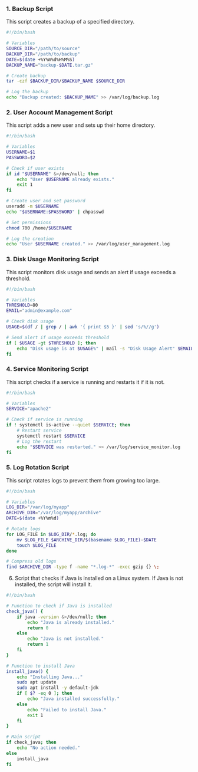 
### 1. Backup Script
This script creates a backup of a specified directory.

```bash
#!/bin/bash

# Variables
SOURCE_DIR="/path/to/source"
BACKUP_DIR="/path/to/backup"
DATE=$(date +%Y%m%d%H%M%S)
BACKUP_NAME="backup-$DATE.tar.gz"

# Create backup
tar -czf $BACKUP_DIR/$BACKUP_NAME $SOURCE_DIR

# Log the backup
echo "Backup created: $BACKUP_NAME" >> /var/log/backup.log
```

### 2. User Account Management Script
This script adds a new user and sets up their home directory.

```bash
#!/bin/bash

# Variables
USERNAME=$1
PASSWORD=$2

# Check if user exists
if id "$USERNAME" &>/dev/null; then
    echo "User $USERNAME already exists."
    exit 1
fi

# Create user and set password
useradd -m $USERNAME
echo "$USERNAME:$PASSWORD" | chpasswd

# Set permissions
chmod 700 /home/$USERNAME

# Log the creation
echo "User $USERNAME created." >> /var/log/user_management.log
```

### 3. Disk Usage Monitoring Script
This script monitors disk usage and sends an alert if usage exceeds a threshold.

```bash
#!/bin/bash

# Variables
THRESHOLD=80
EMAIL="admin@example.com"

# Check disk usage
USAGE=$(df / | grep / | awk '{ print $5 }' | sed 's/%//g')

# Send alert if usage exceeds threshold
if [ $USAGE -gt $THRESHOLD ]; then
    echo "Disk usage is at $USAGE%" | mail -s "Disk Usage Alert" $EMAIL
fi
```

### 4. Service Monitoring Script
This script checks if a service is running and restarts it if it is not.

```bash
#!/bin/bash

# Variables
SERVICE="apache2"

# Check if service is running
if ! systemctl is-active --quiet $SERVICE; then
    # Restart service
    systemctl restart $SERVICE
    # Log the restart
    echo "$SERVICE was restarted." >> /var/log/service_monitor.log
fi
```

### 5. Log Rotation Script
This script rotates logs to prevent them from growing too large.

```bash
#!/bin/bash

# Variables
LOG_DIR="/var/log/myapp"
ARCHIVE_DIR="/var/log/myapp/archive"
DATE=$(date +%Y%m%d)

# Rotate logs
for LOG_FILE in $LOG_DIR/*.log; do
    mv $LOG_FILE $ARCHIVE_DIR/$(basename $LOG_FILE)-$DATE
    touch $LOG_FILE
done

# Compress old logs
find $ARCHIVE_DIR -type f -name "*.log-*" -exec gzip {} \;
```

6. Script that checks if Java is installed on a Linux system. If Java is not installed, the script will install it.

```bash
#!/bin/bash

# Function to check if Java is installed
check_java() {
    if java -version &>/dev/null; then
        echo "Java is already installed."
        return 0
    else
        echo "Java is not installed."
        return 1
    fi
}

# Function to install Java
install_java() {
    echo "Installing Java..."
    sudo apt update
    sudo apt install -y default-jdk
    if [ $? -eq 0 ]; then
        echo "Java installed successfully."
    else
        echo "Failed to install Java."
        exit 1
    fi
}

# Main script
if check_java; then
    echo "No action needed."
else
    install_java
fi
```



